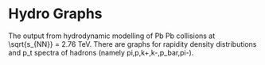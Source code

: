 # Hydro Graphs

The output from hydrodynamic modelling of Pb Pb collisions at \sqrt{s_{NN}} = 2.76 TeV. There are graphs for rapidity density distributions and p_t spectra of hadrons (namely pi,p,k+,k-,p_bar,pi-). 
